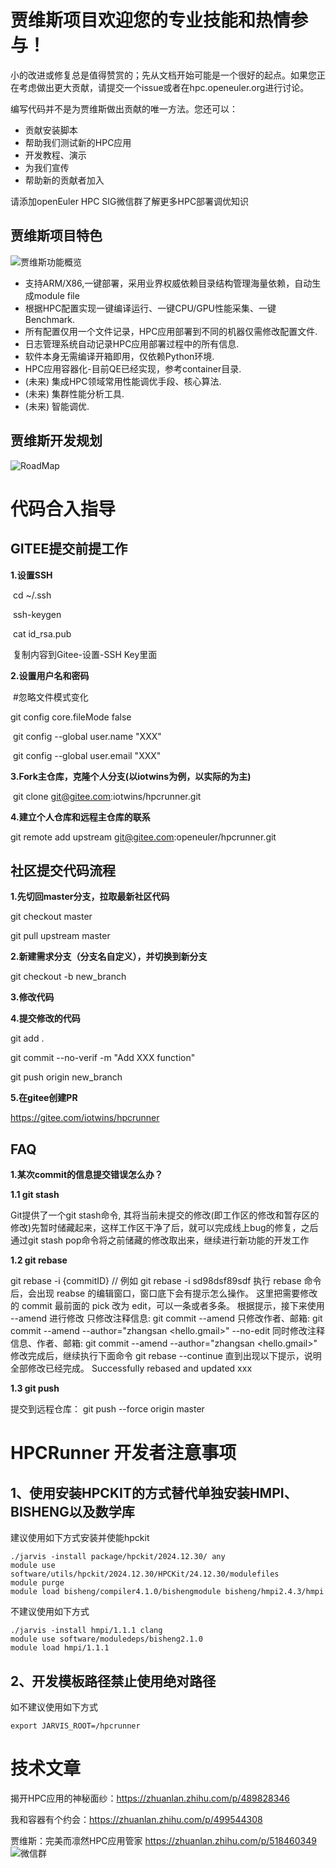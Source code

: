 # 贾维斯项目欢迎您的专业技能和热情参与！

小的改进或修复总是值得赞赏的；先从文档开始可能是一个很好的起点。如果您正在考虑做出更大贡献，请提交一个issue或者在hpc.openeuler.org进行讨论。

编写代码并不是为贾维斯做出贡献的唯一方法。您还可以：

- 贡献安装脚本
- 帮助我们测试新的HPC应用
- 开发教程、演示
- 为我们宣传
- 帮助新的贡献者加入

请添加openEuler HPC SIG微信群了解更多HPC部署调优知识

## 贾维斯项目特色
![贾维斯功能概览](./images/jarvis.png)
- 支持ARM/X86,一键部署，采用业界权威依赖目录结构管理海量依赖，自动生成module file
- 根据HPC配置实现一键编译运行、一键CPU/GPU性能采集、一键Benchmark.
- 所有配置仅用一个文件记录，HPC应用部署到不同的机器仅需修改配置文件.
- 日志管理系统自动记录HPC应用部署过程中的所有信息.
- 软件本身无需编译开箱即用，仅依赖Python环境.
- HPC应用容器化-目前QE已经实现，参考container目录.
- (未来) 集成HPC领域常用性能调优手段、核心算法.
- (未来) 集群性能分析工具.
- (未来) 智能调优.

## 贾维斯开发规划

![RoadMap](./images/roadmap.png)

# **代码合入指导**

## **GITEE提交前提工作**

**1.设置SSH**

​    cd ~/.ssh

​    ssh-keygen

​    cat id_rsa.pub

​    复制内容到Gitee-设置-SSH Key里面

**2.设置用户名和密码**

​    \#忽略文件模式变化

   git config core.fileMode false

​    git config --global user.name "XXX"

​    git config --global user.email "XXX"

**3.Fork主仓库，克隆个人分支(以iotwins为例，以实际的为主)**

​    git clone git@gitee.com:iotwins/hpcrunner.git

**4.建立个人仓库和远程主仓库的联系**

git remote add upstream git@gitee.com:openeuler/hpcrunner.git



## **社区提交代码流程**

**1.先切回master分支，拉取最新社区代码**

git checkout master

git pull upstream master

**2.新建需求分支（分支名自定义），并切换到新分支**

git checkout -b new_branch

**3.修改代码**

**4.提交修改的代码**

git add .

git commit --no-verif -m "Add XXX function"

git push origin new_branch

**5.在gitee创建PR**

https://gitee.com/iotwins/hpcrunner


## **FAQ**

**1.某次commit的信息提交错误怎么办？**

**1.1 git stash**

Git提供了一个git stash命令, 其将当前未提交的修改(即工作区的修改和暂存区的修改)先暂时储藏起来，这样工作区干净了后，就可以完成线上bug的修复，之后通过git stash pop命令将之前储藏的修改取出来，继续进行新功能的开发工作

**1.2 git rebase**

git rebase -i {commitID} // 例如 git rebase -i sd98dsf89sdf
执行 rebase 命令后，会出现 reabse 的编辑窗口，窗口底下会有提示怎么操作。
这里把需要修改的 commit 最前面的 pick 改为 edit，可以一条或者多条。
根据提示，接下来使用 --amend 进行修改
只修改注释信息:  git commit --amend
只修改作者、邮箱: git commit --amend --author="zhangsan <hello.gmail>" --no-edit 
同时修改注释信息、作者、邮箱: git commit --amend --author="zhangsan <hello.gmail>"
修改完成后，继续执行下面命令
git rebase --continue 
直到出现以下提示，说明全部修改已经完成。
Successfully rebased and updated xxx

**1.3 git push**

提交到远程仓库：
git push --force origin master 


# HPCRunner 开发者注意事项
## 1、使用安装HPCKIT的方式替代单独安装HMPI、BISHENG以及数学库
建议使用如下方式安装并使能hpckit
```
./jarvis -install package/hpckit/2024.12.30/ any
module use software/utils/hpckit/2024.12.30/HPCKit/24.12.30/modulefiles
module purge
module load bisheng/compiler4.1.0/bishengmodule bisheng/hmpi2.4.3/hmpi
```
不建议使用如下方式
```
./jarvis -install hmpi/1.1.1 clang
module use software/moduledeps/bisheng2.1.0
module load hmpi/1.1.1
```
## 2、开发模板路径禁止使用绝对路径
如不建议使用如下方式
```
export JARVIS_ROOT=/hpcrunner
```






# 技术文章

揭开HPC应用的神秘面纱：https://zhuanlan.zhihu.com/p/489828346

我和容器有个约会：https://zhuanlan.zhihu.com/p/499544308

贾维斯：完美而凛然HPC应用管家 https://zhuanlan.zhihu.com/p/518460349
![微信群](./images/wechat-group-qr.png)
